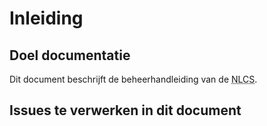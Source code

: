 # Inleiding

## Doel documentatie
Dit document beschrijft de beheerhandleiding van de <abbr title="Nederlandse CAD-standaard">NLCS</abbr>.


## Issues te verwerken in dit document

<div class="issue" data-number="159"></div>


<div class="issue" data-number="153"></div>
